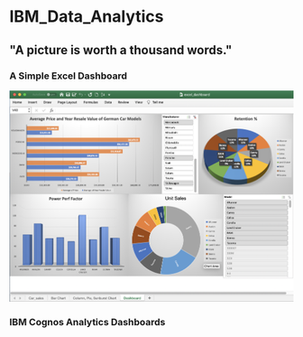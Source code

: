 # IBM_Data_Analytics
## "A picture is worth a thousand words." 

### A Simple Excel Dashboard
![](excel_dashboard.png)


### IBM Cognos Analytics Dashboards

